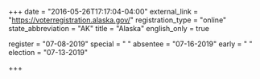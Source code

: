 +++
date = "2016-05-26T17:17:04-04:00"
external_link = "https://voterregistration.alaska.gov/"
registration_type = "online"
state_abbreviation = "AK"
title = "Alaska"
english_only = true

register = "07-08-2019"
special = " "
absentee = "07-16-2019"
early = " "
election = "07-13-2019"


+++
